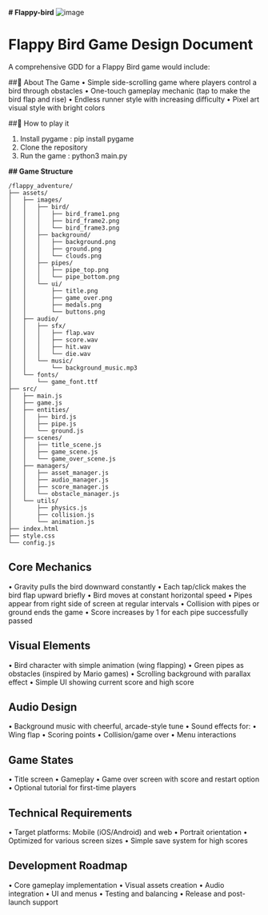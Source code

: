 **# Flappy-bird**
![image](https://github.com/user-attachments/assets/05d9dab7-4b83-483f-9bd5-99a42e271531)

# Flappy Bird Game Design Document

A comprehensive GDD for a Flappy Bird game would include:

##🤖 About The Game
• Simple side-scrolling game where players control a bird through 
obstacles
• One-touch gameplay mechanic (tap to make the bird flap and rise)
• Endless runner style with increasing difficulty
• Pixel art visual style with bright colors

##🚀 How to play it

1. Install pygame : pip install pygame
2. Clone the repository
3. Run the game : python3 main.py

**## Game Structure**
```
/flappy_adventure/
├── assets/
│   ├── images/
│   │   ├── bird/
│   │   │   ├── bird_frame1.png
│   │   │   ├── bird_frame2.png
│   │   │   └── bird_frame3.png
│   │   ├── background/
│   │   │   ├── background.png
│   │   │   ├── ground.png
│   │   │   └── clouds.png
│   │   ├── pipes/
│   │   │   ├── pipe_top.png
│   │   │   └── pipe_bottom.png
│   │   └── ui/
│   │       ├── title.png
│   │       ├── game_over.png
│   │       ├── medals.png
│   │       └── buttons.png
│   ├── audio/
│   │   ├── sfx/
│   │   │   ├── flap.wav
│   │   │   ├── score.wav
│   │   │   ├── hit.wav
│   │   │   └── die.wav
│   │   └── music/
│   │       └── background_music.mp3
│   └── fonts/
│       └── game_font.ttf
├── src/
│   ├── main.js
│   ├── game.js
│   ├── entities/
│   │   ├── bird.js
│   │   ├── pipe.js
│   │   └── ground.js
│   ├── scenes/
│   │   ├── title_scene.js
│   │   ├── game_scene.js
│   │   └── game_over_scene.js
│   ├── managers/
│   │   ├── asset_manager.js
│   │   ├── audio_manager.js
│   │   ├── score_manager.js
│   │   └── obstacle_manager.js
│   └── utils/
│       ├── physics.js
│       ├── collision.js
│       └── animation.js
├── index.html
├── style.css
└── config.js
```

## Core Mechanics
• Gravity pulls the bird downward constantly
• Each tap/click makes the bird flap upward briefly
• Bird moves at constant horizontal speed
• Pipes appear from right side of screen at regular intervals
• Collision with pipes or ground ends the game
• Score increases by 1 for each pipe successfully passed

## Visual Elements
• Bird character with simple animation (wing flapping)
• Green pipes as obstacles (inspired by Mario games)
• Scrolling background with parallax effect
• Simple UI showing current score and high score

## Audio Design
• Background music with cheerful, arcade-style tune
• Sound effects for:
  • Wing flap
  • Scoring points
  • Collision/game over
  • Menu interactions

## Game States
• Title screen
• Gameplay
• Game over screen with score and restart option
• Optional tutorial for first-time players

## Technical Requirements
• Target platforms: Mobile (iOS/Android) and web
• Portrait orientation
• Optimized for various screen sizes
• Simple save system for high scores

## Development Roadmap
• Core gameplay implementation
• Visual assets creation
• Audio integration
• UI and menus
• Testing and balancing
• Release and post-launch support


